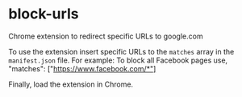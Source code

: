 # block-urls
Chrome extension to redirect specific URLs to google.com

To use the extension insert specific URLs to the `matches` array in the `manifest.json` file.
For example: To block all Facebook pages use, "matches": ["https://www.facebook.com/*"]

Finally, load the extension in Chrome.
